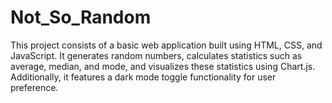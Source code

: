 # Not_So_Random
This project consists of a basic web application built using HTML, CSS, and JavaScript. It generates random numbers, calculates statistics such as average, median, and mode, and visualizes these statistics using Chart.js. Additionally, it features a dark mode toggle functionality for user preference.

